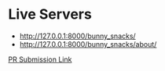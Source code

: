 
# Live Servers
- http://127.0.0.1:8000/bunny_snacks/
- http://127.0.0.1:8000/bunny_snacks/about/

[PR Submission Link]()